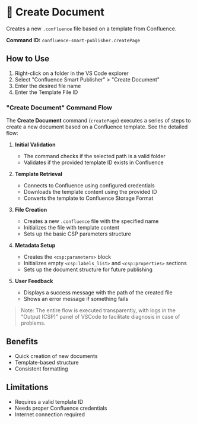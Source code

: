 # 📝 Create Document
Creates a new `.confluence` file based on a template from Confluence.

**Command ID:** `confluence-smart-publisher.createPage`

## How to Use
1. Right-click on a folder in the VS Code explorer
2. Select "Confluence Smart Publisher" > "Create Document"
3. Enter the desired file name
4. Enter the Template File ID

### "Create Document" Command Flow

The **Create Document** command (`createPage`) executes a series of steps to create a new document based on a Confluence template. See the detailed flow:

1. **Initial Validation**
   - The command checks if the selected path is a valid folder
   - Validates if the provided template ID exists in Confluence

2. **Template Retrieval**
   - Connects to Confluence using configured credentials
   - Downloads the template content using the provided ID
   - Converts the template to Confluence Storage Format

3. **File Creation**
   - Creates a new `.confluence` file with the specified name
   - Initializes the file with template content
   - Sets up the basic CSP parameters structure

4. **Metadata Setup**
   - Creates the `<csp:parameters>` block
   - Initializes empty `<csp:labels_list>` and `<csp:properties>` sections
   - Sets up the document structure for future publishing

5. **User Feedback**
   - Displays a success message with the path of the created file
   - Shows an error message if something fails

>Note: The entire flow is executed transparently, with logs in the "Output (CSP)" panel of VSCode to facilitate diagnosis in case of problems.

## Benefits
- Quick creation of new documents
- Template-based structure
- Consistent formatting

## Limitations
- Requires a valid template ID
- Needs proper Confluence credentials
- Internet connection required 